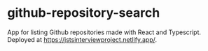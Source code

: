 # github-repository-search

App for listing Github repositories made with React and Typescript. Deployed at https://jstsinterviewproject.netlify.app/.
